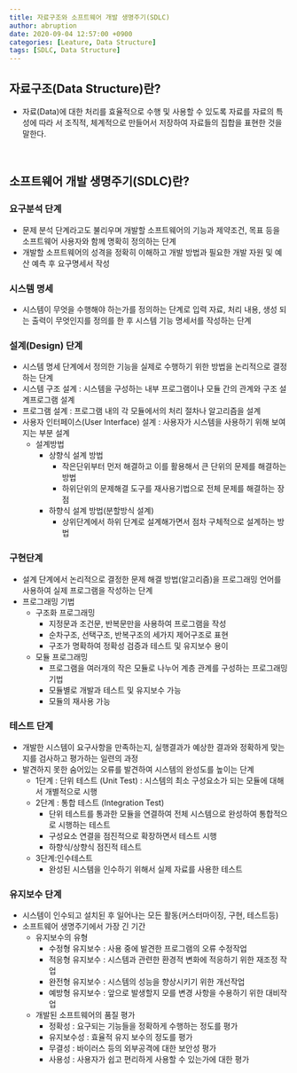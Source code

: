 ```yaml
---
title: 자료구조와 소프트웨어 개발 생명주기(SDLC)
author: abruption
date: 2020-09-04 12:57:00 +0900
categories: [Leature, Data Structure]
tags: [SDLC, Data Structure]
---
```


## 자료구조(Data Structure)란?
- 자료(Data)에 대한 처리를 효율적으로 수행 및 사용할 수 있도록 자료를 자료의 특성에 따라 서 조직적, 체계적으로 만들어서 저장하여 자료들의 집합을 표현한 것을 말한다.

<br/>

## 소프트웨어 개발 생명주기(SDLC)란?

###  요구분석 단계
-   문제 분석 단계라고도 불리우며 개발할 소프트웨어의 기능과 제약조건, 목표 등을 소프트웨어 사용자와 함께 명확히 정의하는 단계
-   개발할 소프트웨어의 성격을 정확히 이해하고 개발 방법과 필요한 개발 자원 및 예산 예측 후 요구명세서 작성

###  시스템 명세
-   시스템이 무엇을 수행해야 하는가를 정의하는 단계로 입력 자료, 처리 내용, 생성 되는 출력이 무엇인지를 정의를 한 후 시스템 기능 명세서를 작성하는 단계

###  설계(Design) 단계
-   시스템 명세 단계에서 정의한 기능을 실제로 수행하기 위한 방법을 논리적으로 결정하는 단계
-   시스템 구조 설계 : 시스템을 구성하는 내부 프로그램이나 모듈 간의 관계와 구조 설계프로그램 설계
-   프로그램 설계 : 프로그램 내의 각 모듈에서의 처리 절차나 알고리즘을 설계
-   사용자 인터페이스(User Interface) 설계 : 사용자가 시스템을 사용하기 위해 보여지는 부분 설계  
    -   설계방법
        -   상향식 설계 방법
            -   작은단위부터 먼저 해결하고 이를 활용해서 큰 단위의 문제를 해결하는 방법
            -   하위단위의 문제해결 도구를 재사용기법으로 전체 문제를 해결하는 장점
        -   하향식 설계 방법(분할방식 설계)
            -   상위단계에서 하위 단계로 설계해가면서 점차 구체적으로 설계하는 방법

###  구현단계
- 설계 단계에서 논리적으로 결정한 문제 해결 방법(알고리즘)을 프로그래밍 언어를 사용하여 실제 프로그램을 작성하는 단계  
-   프로그래밍 기법        
    -   구조화 프로그래밍
        -   지정문과 조건문, 반복문만을 사용하여 프로그램을 작성
        -   순차구조, 선택구조, 반복구조의 세가지 제어구조로 표현
        -   구조가 명확하여 정확성 검증과 테스트 및 유지보수 용이
    -   모듈 프로그래밍
        -   프로그램을 여러개의 작은 모듈로 나누어 계층 관계를 구성하는 프로그래밍기법
        -   모듈별로 개발과 테스트 및 유지보수 가능
        -   모듈의 재사용 가능

###  테스트 단계
-   개발한 시스템이 요구사항을 만족하는지, 실행결과가 예상한 결과와 정확하게 맞는지를 검사하고 평가하는 일련의 과정
-   발견하지 못한 숨어있는 오류를 발견하여 시스템의 완성도를 높이는 단계      
    -   1단계 : 단위 테스트 (Unit Test) : 시스템의 최소 구성요소가 되는 모듈에 대해서 개별적으로 시행
    -   2단계 : 통합 테스트 (Integration Test)
        -   단위 테스트를 통과한 모듈을 연결하여 전체 시스템으로 완성하여 통합적으로 시행하는 테스트
        -   구성요소 연결을 점진적으로 확장하면서 테스트 시행           
        -   하향식/상향식 점진적 테스트
    -   3단계:인수테스트
        -   완성된 시스템을 인수하기 위해서 실제 자료를 사용한 테스트

### 유지보수 단계
- 시스템이 인수되고 설치된 후 일어나는 모든 활동(커스터마이징, 구현, 테스트등)
-   소프트웨어 생명주기에서 가장 긴 기간            
    -   유지보수의 유형
        -   수정형 유지보수 : 사용 중에 발견한 프로그램의 오류 수정작업
        -   적응형 유지보수 : 시스템과 관련한 환경적 변화에 적응하기 위한 재조정 작업
        -   완전형 유지보수 : 시스템의 성능을 향상시키기 위한 개선작업
        -   예방형 유지보수 : 앞으로 발생할지 모를 변경 사항을 수용하기 위한 대비작업
    -   개발된 소프트웨어의 품질 평가
        -   정확성 : 요구되는 기능들을 정확하게 수행하는 정도를 평가
        -   유지보수성 : 효율적 유지 보수의 정도를 평가
        -   무결성 : 바이러스 등의 외부공격에 대한 보안성 평가
        -   사용성 : 사용자가 쉽고 편리하게 사용할 수 있는가에 대한 평가
